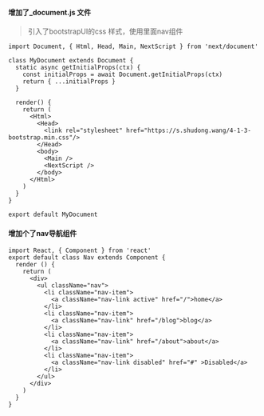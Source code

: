 <!--
 * @Author: starkwang
 * @Contact me: https://shudong.wang/about
 * @Date: 2019-11-26 14:24:52
 * @LastEditors: starkwang
 * @LastEditTime: 2019-11-27 18:35:25
 * @Description: ## 05.在Document中，引入全局cdn文件bootstrapUI框架样式
 -->

#### 增加了_document.js 文件
> 引入了bootstrapUI的css 样式，使用里面nav组件

```
import Document, { Html, Head, Main, NextScript } from 'next/document'

class MyDocument extends Document {
  static async getInitialProps(ctx) {
    const initialProps = await Document.getInitialProps(ctx)
    return { ...initialProps }
  }

  render() {
    return (
      <Html>
        <Head>
          <link rel="stylesheet" href="https://s.shudong.wang/4-1-3-bootstrap.min.css"/>
        </Head>
        <body>
          <Main />
          <NextScript />
        </body>
      </Html>
    )
  }
}

export default MyDocument
```

#### 增加个了nav导航组件
```
import React, { Component } from 'react'
export default class Nav extends Component {
  render () {
    return (
      <div>
        <ul className="nav">
          <li className="nav-item">
            <a className="nav-link active" href="/">home</a>
          </li>
          <li className="nav-item">
            <a className="nav-link" href="/blog">blog</a>
          </li>
          <li className="nav-item">
            <a className="nav-link" href="/about">about</a>
          </li>
          <li className="nav-item">
            <a className="nav-link disabled" href="#" >Disabled</a>
          </li>
        </ul>
      </div>
    )
  }
}
```
